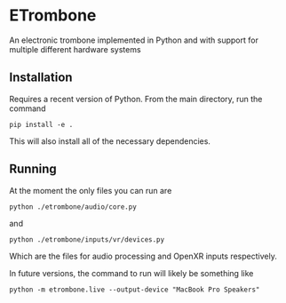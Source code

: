 # ETrombone

An electronic trombone implemented in Python and with support for multiple different hardware systems

## Installation

Requires a recent version of Python. From the main directory, run the command

```pip install -e .```

This will also install all of the necessary dependencies.

## Running

At the moment the only files you can run are

```python ./etrombone/audio/core.py```

and

```python ./etrombone/inputs/vr/devices.py```

Which are the files for audio processing and OpenXR inputs respectively.

In future versions, the command to run will likely be something like

```python -m etrombone.live --output-device "MacBook Pro Speakers"```
